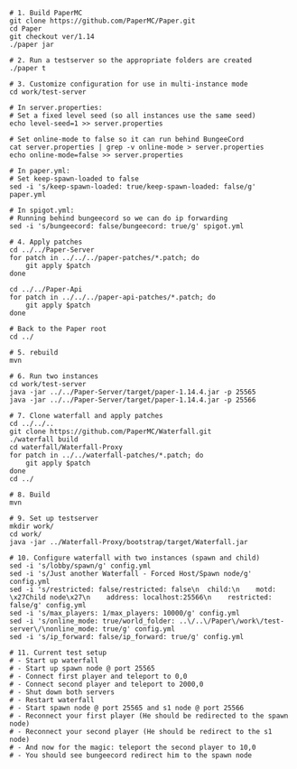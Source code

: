     # 1. Build PaperMC
    git clone https://github.com/PaperMC/Paper.git
    cd Paper
	git checkout ver/1.14
    ./paper jar
    
	# 2. Run a testserver so the appropriate folders are created
	./paper t
	
	# 3. Customize configuration for use in multi-instance mode
	cd work/test-server
	
	# In server.properties:
	# Set a fixed level seed (so all instances use the same seed)
	echo level-seed=1 >> server.properties
	
	# Set online-mode to false so it can run behind BungeeCord
	cat server.properties | grep -v online-mode > server.properties
	echo online-mode=false >> server.properties
	
	# In paper.yml:
	# Set keep-spawn-loaded to false 
	sed -i 's/keep-spawn-loaded: true/keep-spawn-loaded: false/g' paper.yml
	
	# In spigot.yml:
	# Running behind bungeecord so we can do ip forwarding
	sed -i 's/bungeecord: false/bungeecord: true/g' spigot.yml
	
	# 4. Apply patches
	cd ../../Paper-Server
	for patch in ../../../paper-patches/*.patch; do
		git apply $patch
	done

	cd ../../Paper-Api
	for patch in ../../../paper-api-patches/*.patch; do
		git apply $patch
	done

	# Back to the Paper root
    cd ../
	
	# 5. rebuild
	mvn
	
	# 6. Run two instances
	cd work/test-server
	java -jar ../../Paper-Server/target/paper-1.14.4.jar -p 25565
	java -jar ../../Paper-Server/target/paper-1.14.4.jar -p 25566
	
	# 7. Clone waterfall and apply patches
    cd ../../..
	git clone https://github.com/PaperMC/Waterfall.git
	./waterfall build
	cd waterfall/Waterfall-Proxy
	for patch in ../../waterfall-patches/*.patch; do
		git apply $patch
	done
	cd ../
		
	# 8. Build
	mvn
		
	# 9. Set up testserver
	mkdir work/
	cd work/
	java -jar ../Waterfall-Proxy/bootstrap/target/Waterfall.jar
	
	# 10. Configure waterfall with two instances (spawn and child)
	sed -i 's/lobby/spawn/g' config.yml
	sed -i 's/Just another Waterfall - Forced Host/Spawn node/g' config.yml
	sed -i 's/restricted: false/restricted: false\n  child:\n    motd: \x27Child node\x27\n    address: localhost:25566\n    restricted: false/g' config.yml
	sed -i 's/max_players: 1/max_players: 10000/g' config.yml
	sed -i 's/online_mode: true/world_folder: ..\/..\/Paper\/work\/test-server\/\nonline_mode: true/g' config.yml
	sed -i 's/ip_forward: false/ip_forward: true/g' config.yml
	
	# 11. Current test setup
	# - Start up waterfall
	# - Start up spawn node @ port 25565
	# - Connect first player and teleport to 0,0
	# - Connect second player and teleport to 2000,0
	# - Shut down both servers
	# - Restart waterfall
	# - Start spawn node @ port 25565 and s1 node @ port 25566
	# - Reconnect your first player (He should be redirected to the spawn node)
	# - Reconnect your second player (He should be redirect to the s1 node)
	# - And now for the magic: teleport the second player to 10,0
	# - You should see bungeecord redirect him to the spawn node